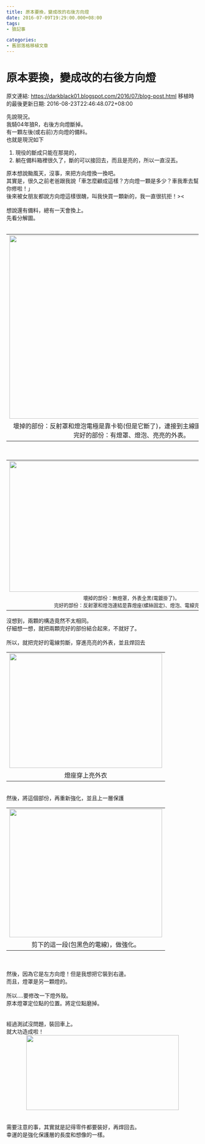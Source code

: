 ```yaml
---
title: 原本要換，變成改的右後方向燈
date: 2016-07-09T19:29:00.000+08:00
tags: 
- 狼記事

categories:
- 舊部落格移植文章
---
```


# 原本要換，變成改的右後方向燈

原文連結: https://darkblack01.blogspot.com/2016/07/blog-post.html
移植時的最後更新日期: 2016-08-23T22:46:48.072+08:00

先說現況。<br />我騎04年狼R，右後方向燈斷掉。<br />有一顆左後(或右前)方向燈的備料。<br />也就是現況如下<br /><ol><li>現役的斷成只能在那晃的，</li><li>躺在備料箱裡很久了，斷的可以接回去，而且是亮的，所以一直沒丟。</li></ol><div>原本想說颱風天，沒事，來把方向燈換一換吧。</div><div>其實是，很久之前老爸跟我說「車怎麼顧成這樣？方向燈一顆是多少？車我牽去幫你修啦！」</div><div>後來被女朋友都說方向燈這樣很醜，叫我快買一顆新的，我一直很抗拒！&gt;&lt;</div><div><br /></div><div>想說還有備料，總有一天會換上。</div><div>先看分解圖。</div><div><br /></div><table align="center" cellpadding="0" cellspacing="0" class="tr-caption-container" style="margin-left: auto; margin-right: auto; text-align: center;"><tbody><tr><td style="text-align: center;"><a href="https://1.bp.blogspot.com/-pdDlJFMCocY/V4Dd8OnAf4I/AAAAAAAAIK4/PAWWK7JvufwjA5fhtaEfOVRgUeGxT3BOwCKgB/s1600/2016-07-09%2B17.12.36.jpg" imageanchor="1" style="margin-left: auto; margin-right: auto;"><img border="0" height="480" src="https://1.bp.blogspot.com/-pdDlJFMCocY/V4Dd8OnAf4I/AAAAAAAAIK4/PAWWK7JvufwjA5fhtaEfOVRgUeGxT3BOwCKgB/s640/2016-07-09%2B17.12.36.jpg" width="640" /></a></td></tr><tr><td class="tr-caption" style="text-align: center;">壞掉的部份：反射罩和燈泡電極是靠卡筍(但是它斷了)，連接到主線圖的頭也被剪斷了。<br />完好的部份：有燈罩、燈泡、亮亮的外表。</td></tr></tbody></table><br /><table align="center" cellpadding="0" cellspacing="0" class="tr-caption-container" style="margin-left: auto; margin-right: auto; text-align: center;"><tbody><tr><td style="text-align: center;"><a href="https://1.bp.blogspot.com/-lRa4ZOoWFYs/V4DblN5Pk1I/AAAAAAAAIKc/fw8EcxYVFnc868Iv0NpOWrgBkPYyhBbGgCKgB/s1600/2016-07-09%2B17.15.53.jpg" imageanchor="1" style="margin-left: auto; margin-right: auto;"><img border="0" height="342" src="https://1.bp.blogspot.com/-lRa4ZOoWFYs/V4DblN5Pk1I/AAAAAAAAIKc/fw8EcxYVFnc868Iv0NpOWrgBkPYyhBbGgCKgB/s640/2016-07-09%2B17.15.53.jpg" width="640" /></a></td></tr><tr><td class="tr-caption" style="text-align: center;"><span style="font-size: 12.8px;">壞掉的部份：無燈罩，外表全黑(電鍍掛了)。</span><br /><span style="font-size: 12.8px;">完好的部份：</span><span style="font-size: 12.8px;">反射罩和燈泡連結是靠燈座(螺絲固定)</span><span style="font-size: 12.8px;">、燈泡、電線完好</span><span style="font-size: 12.8px;">。</span></td></tr></tbody></table><div>沒想到，兩顆的構造竟然不太相同。<br />仔細想一想，就把兩顆完好的部份結合起來，不就好了。<br /><br />所以，就把完好的電線剪斷，穿進亮亮的外表，並且焊回去<br /><table align="center" cellpadding="0" cellspacing="0" class="tr-caption-container" style="margin-left: auto; margin-right: auto; text-align: center;"><tbody><tr><td style="text-align: center;"><a href="https://2.bp.blogspot.com/-uYdS-MBeLJQ/V4DboAhYUJI/AAAAAAAAIKc/F33mu9OTEkQ93Uwt6TeQ-fEgjtTku0o1wCKgB/s1600/2016-07-09%2B17.42.26.jpg" imageanchor="1" style="margin-left: auto; margin-right: auto;"><img border="0" height="300" src="https://2.bp.blogspot.com/-uYdS-MBeLJQ/V4DboAhYUJI/AAAAAAAAIKc/F33mu9OTEkQ93Uwt6TeQ-fEgjtTku0o1wCKgB/s400/2016-07-09%2B17.42.26.jpg" width="400" /></a></td></tr><tr><td class="tr-caption" style="text-align: center;">燈座穿上亮外衣</td></tr></tbody></table><br />然後，將這個部份，再重新強化，並且上一層保護<br /><table align="center" cellpadding="0" cellspacing="0" class="tr-caption-container" style="margin-left: auto; margin-right: auto; text-align: center;"><tbody><tr><td style="text-align: center;"><a href="https://1.bp.blogspot.com/-vwWYfYEt5lQ/V4DbnJR_5DI/AAAAAAAAIKc/pQ7Us7tARDIoEE3NKyjVVvCSzEQxKpt_ACKgB/s1600/2016-07-09%2B17.48.39.jpg" imageanchor="1" style="margin-left: auto; margin-right: auto;"><img border="0" height="336" src="https://1.bp.blogspot.com/-vwWYfYEt5lQ/V4DbnJR_5DI/AAAAAAAAIKc/pQ7Us7tARDIoEE3NKyjVVvCSzEQxKpt_ACKgB/s400/2016-07-09%2B17.48.39.jpg" width="400" /></a></td></tr><tr><td class="tr-caption" style="text-align: center;">剪下的這一段(包黑色的電線)，做強化。</td></tr></tbody></table><br /><br />然後，因為它是左方向燈！但是我想把它裝到右邊。<br />而且，燈罩是另一顆燈的。<br /><br />所以....要修改一下燈外殼。<br />原本燈罩定位點的位置。將定位點磨掉。<br /><br /><br />經過測試沒問題，裝回車上。<br />就大功造成啦！<br /><div class="separator" style="clear: both; text-align: center;"><a href="https://4.bp.blogspot.com/-92q6CwGM3ik/V4DbogPd5aI/AAAAAAAAIKc/DkR6U7ASJzUknowUzxOUtvVTsgV6RPTIACKgB/s1600/2016-07-09%2B18.40.19.jpg" imageanchor="1" style="margin-left: 1em; margin-right: 1em;"><img border="0" height="196" src="https://4.bp.blogspot.com/-92q6CwGM3ik/V4DbogPd5aI/AAAAAAAAIKc/DkR6U7ASJzUknowUzxOUtvVTsgV6RPTIACKgB/s400/2016-07-09%2B18.40.19.jpg" width="400" /></a></div><br /><br />需要注意的事，其實就是記得零件都要裝好，再焊回去。<br />幸運的是強化保護層的長度和想像的一樣。<br /><br /></div>
